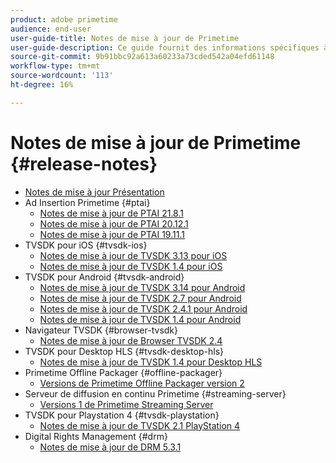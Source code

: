 ```yaml
---
product: adobe primetime
audience: end-user
user-guide-title: Notes de mise à jour de Primetime
user-guide-description: Ce guide fournit des informations spécifiques à la version, aux configurations requises, aux limitations, aux problèmes résolus et aux problèmes connus.
source-git-commit: 9b91bbc92a613a60233a73cded542a04efd61148
workflow-type: tm+mt
source-wordcount: '113'
ht-degree: 16%

---
```



# Notes de mise à jour de Primetime {#release-notes}

+ [Notes de mise à jour Présentation](home.md)
+ Ad Insertion Primetime {#ptai}
   + [Notes de mise à jour de PTAI 21.8.1](ptai-21x-release-notes.md)
   + [Notes de mise à jour de PTAI 20.12.1](ptai-20x-release-notes.md)
   + [Notes de mise à jour de PTAI 19.11.1](ptai-19x-release-notes.md)
+ TVSDK pour iOS {#tvsdk-ios}
   + [Notes de mise à jour de TVSDK 3.13 pour iOS](tvsdk-3x-ios.md)
   + [Notes de mise à jour de TVSDK 1.4 pour iOS](tvsdk-1-4-ios.md)
+ TVSDK pour Android {#tvsdk-android}
   + [Notes de mise à jour de TVSDK 3.14 pour Android](tvsdk-3x-android.md)
   + [Notes de mise à jour de TVSDK 2.7 pour Android](tvsdk-27-android.md)
   + [Notes de mise à jour de TVSDK 2.4.1 pour Android](tvsdk-24-android.md)
   + [Notes de mise à jour de TVSDK 1.4 pour Android](tvsdk-1-4-android.md)
+ Navigateur TVSDK {#browser-tvsdk}
   + [Notes de mise à jour de Browser TVSDK 2.4](tvsdk-24-browser.md)
+ TVSDK pour Desktop HLS {#tvsdk-desktop-hls}
   + [Notes de mise à jour de TVSDK 1.4 pour Desktop HLS](tvsdk-1-4-desktop-hls.md)
+ Primetime Offline Packager {#offline-packager}
   + [Versions de Primetime Offline Packager version 2](offline-packager-2x-release-note.md)
+ Serveur de diffusion en continu Primetime {#streaming-server}
   + [Versions 1 de Primetime Streaming Server](primetime-streaming-server-1x.md)
+ TVSDK pour Playstation 4 {#tvsdk-playstation}
   + [Notes de mise à jour de TVSDK 2.1 PlayStation 4](tvsdk-21-ps4.md)
+ Digital Rights Management {#drm}
   + [Notes de mise à jour de DRM 5.3.1](drm-531-release-notes.md)
